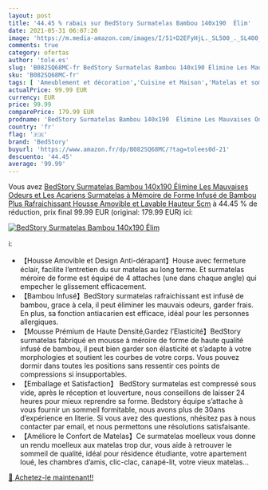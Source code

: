 ```yaml
---
layout: post
title: '44.45 % rabais sur BedStory Surmatelas Bambou 140x190  Élim'
date: 2021-05-31 06:07:20
image: 'https://m.media-amazon.com/images/I/51+D2EFyHjL._SL500_._SL400_.jpg'
comments: true
category: ofertas
author: 'tole.es'
slug: 'B082SQ68MC-fr BedStory Surmatelas Bambou 140x190 Élimine Les Mauvaises...'
sku: 'B082SQ68MC-fr'
tags: [ 'Ameublement et décoration','Cuisine et Maison','Matelas et sommiers pour adulte','Meubles','Meubles de chambre dadulte','Sur-matelas pour adulte','bedstory', ]
actualPrice: 99.99 EUR
currency: EUR
price: 99.99
comparePrice: 179.99 EUR
prodname: 'BedStory Surmatelas Bambou 140x190  Élimine Les Mauvaises Odeurs et Les Acariens  Surmatelas à Mémoire de Forme Infusé de Bambou Plus Rafraichissant  Housse Amovible et Lavable  Hauteur 5cm'
country: 'fr'
flag: '🇫🇷'
brand: 'BedStory'
buyurl: 'https://www.amazon.fr/dp/B082SQ68MC/?tag=tolees0d-21'
descuento: '44.45'
average: '99.99'
---
```


Vous avez [BedStory Surmatelas Bambou 140x190  Élimine Les Mauvaises Odeurs et Les Acariens  Surmatelas à Mémoire de Forme Infusé de Bambou Plus Rafraichissant  Housse Amovible et Lavable  Hauteur 5cm](https://www.amazon.fr/dp/B082SQ68MC/?tag=tolees0d-21)  à  44.45 % de réduction, prix final  99.99 EUR (original: 179.99 EUR) ici:

[![BedStory Surmatelas Bambou 140x190  Élim](https://m.media-amazon.com/images/I/51+D2EFyHjL._SL500_._SL400_.jpg)](https://www.amazon.fr/dp/B082SQ68MC/?tag=tolees0d-21)

ℹ️:

- 【Housse Amovible et Design Anti-dérapant】House avec fermeture éclair, facilite l’entretien du sur matelas au long terme. Et surmatelas méroire de forme est équipé de 4 attaches (une dans chaque angle) qui empecher le glissement efficacement.
- 【Bambou Infusé】BedStory surmatelas rafraichissant est infusé de bambou, grace à cela, il peut éliminer les mauvais odeurs, garder frais. En plus, sa fonction antiacarien est efficace, idéal pour les personnes allergiques.
- 【Mousse Prémium de Haute Densité,Gardez l’Elasticité】BedStory surmatelas fabriqué en mousse à méroire de forme de haute qualité infusé de bambou, il peut bien garder son élasticité et s’adapte à votre morphologies et soutient les courbes de votre corps. Vous pouvez dormir dans toutes les positions sans ressentir ces points de compressions si insupportables.
- 【Emballage et Satisfaction】 BedStory surmatelas est compressé sous vide, après le réception et louverture, nous conseillons de laisser 24 heures pour mieux reprendre sa forme. Bedstory équipe s’attache à vous fournir un sommeil formitable, nous avons plus de 30ans d’expérience en literie. Si vous avez des questions, nhésitez pas à nous contacter par email, et nous permettons une résolutions satisfaisante.
- 【Améliore le Confort de Matelas】Ce surmatelas moelleux vous donne un rendu moelleux aux matelas trop dur, vous aide à retrouver le sommeil de qualité, idéal pour résidence étudiante, votre apartement loué, les chambres d’amis, clic-clac, canapé-lit, votre vieux matelas...

[🛒 Achetez-le maintenant!!](https://www.amazon.fr/dp/B082SQ68MC/?tag=tolees0d-21)
